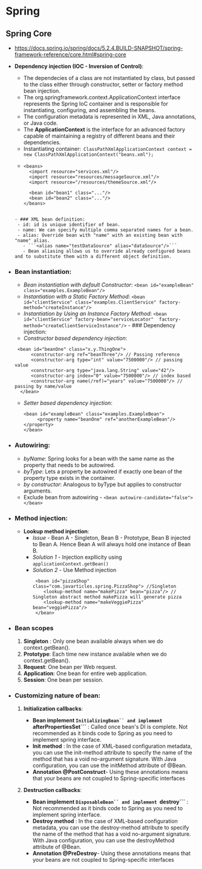 # Spring

## Spring Core
  - https://docs.spring.io/spring/docs/5.2.4.BUILD-SNAPSHOT/spring-framework-reference/core.html#spring-core
  - **Dependency injection (IOC - Inversion of Control)**:
    - The dependecies of a class are not instantiated by class, but passed to the class either through constructor, setter or factory method bean injection.
    - The org.springframework.context.ApplicationContext interface represents the Spring IoC container and is responsible for instantiating, configuring, and assembling the beans.
    - The configuration metadata is represented in XML, Java annotations, or Java code.
    - The **ApplicationContext** is the interface for an advanced factory capable of maintaining a registry of different beans and their dependencies.
    - Instantiating container:``` ClassPathXmlApplicationContext context = new ClassPathXmlApplicationContext("beans.xml");```
    - ```
      <beans>
        <import resource="services.xml"/>
        <import resource="resources/messageSource.xml"/>
        <import resource="/resources/themeSource.xml"/>

        <bean id="bean1" class="..."/>
        <bean id="bean2" class="..."/>
      </beans>
     ```
    
    - ### XML bean definition:
      - id: id is unique identifier of bean.
      - name: We can specify multiple comma separated names for a bean.
      - alias: Override bean with "name" with an existing bean with "name" alias.
        - ```<alias name="testDataSource" alias="dataSource"/>```
        - Bean aliasing allows us to override already configured beans and to substitute them with a different object definition.
   - ### Bean instantiation:
     - *Bean instantiation with default Constructor*: ```<bean id="exampleBean" class="examples.ExampleBean"/>```
     - *Instantiation with a Static Factory Method*: ```<bean id="clientService" class="examples.ClientService" factory-method="createInstance"/>```
     - *Instantiation by Using an Instance Factory Method*: ```<bean id="clientService" factory-bean="serviceLocator"  factory-method="createClientServiceInstance"/>```
    - ### Dependency injection:
      - *Constructor based dependency injection*: 
       ``` 
        <bean id="beanOne" class="x.y.ThingOne">
             <constructor-arg ref="beanThree"/> // Passing reference 
             <constructor-arg type="int" value="7500000"/> // passing value 
             <constructor-arg type="java.lang.String" value="42"/>
             <constructor-arg index="0" value="7500000"/> // index based
             <constructor-arg name(/ref)="years" value="7500000"/> // passing by name/value
         </bean>
        ```
      - *Setter based dependency injection*: 
         ```
         <bean id="exampleBean" class="examples.ExampleBean">
              <property name="beanOne" ref="anotherExampleBean"/></property>
         </bean>     
          ```
   - ### Autowiring:
     - *byName*: Spring looks for a bean with the same name as the property that needs to be autowired.
     - *byType*: Lets a property be autowired if exactly one bean of the property type exists in the container.
     - *by constructor*: Analogous to byType but applies to constructor arguments. 
     - Exclude bean from autowiring - ```<bean autowire-candidate="false"></bean>```
     
   - ### Method injection:
     - **Lookup method injection**:
       - *Issue* - Bean A - Singleton, Bean B - Prototype, Bean B injected to Bean A. Hence Bean A will always hold one instance of Bean B.
       - *Solution 1* -  Injection expllicity using ```applicationContext.getBean()```
       - *Solution 2* - Use Method injection
         ``` 
          <bean id="pizzaShop" class="com.javarticles.spring.PizzaShop"> //Singleton
             <lookup-method name="makePizza" bean="pizza"/> // Singleton abstract method makePizza will generate pizza
             <lookup-method name="makeVeggiePizza" bean="veggiePizza"/>
          </bean>
         ```
   - ### Bean scopes
     1. **Singleton** : Only one bean available always when we do context.getBean().
     2. **Prototype**: Each time new instance available when we do context.getBean().
     3. **Request**: One bean per Web request.
     4. **Application**: One bean for entire web application.
     5. **Session**: One bean per session.
  
  - ### Customizing nature of bean:
     1. **Initialization callbacks**: 
         - **Bean implement ```InitializingBean`` and implement ```afterPropertiesSet```** : Called once bean's DI is complete. Not recommended as it binds code to Spring as you need to implement spring interface.
         - **Init method** : In the case of XML-based configuration metadata, you can use the init-method attribute to specify the name of the method that has a void no-argument signature. With Java configuration, you can use the initMethod attribute of @Bean.
         - **Annotation @PostConstruct**-  Using these annotations means that your beans are not coupled to Spring-specific interfaces
      
      2. **Destruction callbacks**: 
            - **Bean implement ```DisposableBean`` and implement ```destroy```** : Not recommended as it binds code to Spring as you need to implement spring interface.
         - **Destroy method** : In the case of XML-based configuration metadata, you can use the destroy-method attribute to specify the name of the method that has a void no-argument signature. With Java configuration, you can use the destroyMethod attribute of @Bean.
         - **Annotation @PreDestroy**-  Using these annotations means that your beans are not coupled to Spring-specific interfaces
    
     
     
      
     
     
    
    

